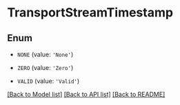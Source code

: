 # TransportStreamTimestamp


## Enum

* `NONE` (value: `'None'`)

* `ZERO` (value: `'Zero'`)

* `VALID` (value: `'Valid'`)

[[Back to Model list]](../README.md#documentation-for-models) [[Back to API list]](../README.md#documentation-for-api-endpoints) [[Back to README]](../README.md)


